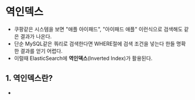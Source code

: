 # 역인덱스
- 쿠팡같은 시스템을 보면 "애플 아이패드", "아이패드 애플" 이런식으로 검색해도 같은 결과가 나온다.
- 단순 MySQL같은 쿼리로 검색한다면 WHERE절에 검색 조건을 넣는다 한들 명확한 결과를 얻기 어렵다.
- 이럴때 ElasticSearch에 **역인덱스**(Inverted Index)가 활용된다.

## 1. 역인덱스란?
- 